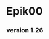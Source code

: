 # Epik00
### version 1.26

<!--
**Epik00/Epik00** is a ✨ _special_ ✨ repository because its `README.md` (this file) appears on your GitHub profile.
-->

